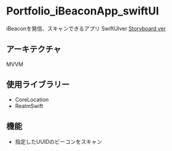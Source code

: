 # Portfolio_iBeaconApp_swiftUI
iBeaconを発信、スキャンできるアプリ SwiftUIver
[Storyboard ver ](https://github.com/Genki2/Portfolio_iBeaconApp)

## アーキテクチャ
MVVM

## 使用ライブラリー
* CoreLocation
* RealmSwift

## 機能
* 指定したUUIDのビーコンをスキャン
